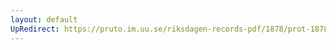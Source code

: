 ```yaml
---
layout: default
UpRedirect: https://pruto.im.uu.se/riksdagen-records-pdf/1878/prot-1878--ak--055/prot-1878--ak--055_056.pdf
---
```

